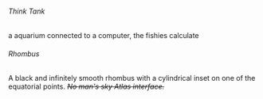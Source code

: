 
###### Think Tank
a aquarium connected to a computer, the fishies calculate 
###### Rhombus
A black and infinitely smooth rhombus with a cylindrical inset on one of the equatorial points.
*~~No man's sky Atlas interface.~~*
